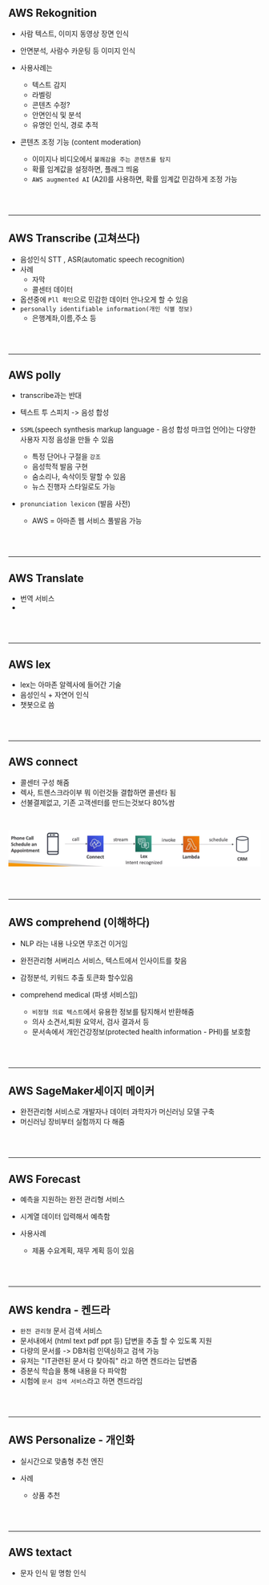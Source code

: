 ## AWS Rekognition

- 사람 텍스트, 이미지 동영상 장면 인식
- 안면분석, 사람수 카운팅 등 이미지 인식
- 사용사례는 
    - 텍스트 감지
    - 라벨링
    - 콘텐츠 수정?
    - 안면인식 및 분석
    - 유명인 인식, 경로 추적

- 콘텐츠 조정 기능 (content moderation)
  - 이미지나 비디오에서 `불쾌감을 주는 콘텐츠를 탐지`
  - 확률 임계값을 설정하면, 플래그 띄움
  - `AWS augmented AI` (A2I)를 사용하면, 확률 임계값 민감하게 조정 가능

<br>
<br>

----------------------

## AWS Transcribe (고쳐쓰다)

- 음성인식 STT , ASR(automatic speech recognition)
- 사례
    - 자막
    - 콜센터 데이터
- 옵션중에 `Pll 확인`으로 민감한 데이터 안나오게 할 수 있음
- `personally identifiable information(개인 식별 정보)`
  - 은행계좌,이름,주소 등

<br>
<br>

--------------------
## AWS polly 

- transcribe과는 반대
- 텍스트 투 스피치 -> 음성 합성

- `SSML`(speech synthesis markup language - 음성 합성 마크업 언어)는 다양한 사용자 지정 음성을 만들 수 있음
  - 특정 단어나 구절을 `강조`
  - 음성학적 발음 구현
  - 숨소리나, 속삭이듯 말할 수 있음
  - 뉴스 진행자 스타일로도 가능

- `pronunciation lexicon` (발음 사전)
  - AWS = 아마존 웹 서비스 풀발음 가능

<br>
<br>


------------------------
## AWS Translate

- 번역 서비스
- 

<br>
<br>


---------------------------
## AWS lex

- lex는 아마존 알렉사에 들어간 기술
- 음성인식 + 자연어 인식
- 챗봇으로 씀

<br>
<br>

----------

## AWS connect 
- 콜센터 구성 해줌 
- 렉사, 트렌스크라이부 뭐 이런것들 결합하면 콜센타 됨
- 선불결제없고, 기존 고객센터를 만드는것보다 80%쌈
  
<br>

![Alt text](../../etc/image/%EC%BD%9C%EC%84%BC%ED%83%80.png)

<br>
<br>

---------------------------------
## AWS comprehend (이해하다)

- NLP 라는 내용 나오면 무조건 이거임
- 완전관리형 서버리스 서비스, 텍스트에서 인사이트를 찾음
- 감정분석, 키워드 추출 토큰화 할수있음


- comprehend medical (파생 서비스임)
  - `비정형 의료 텍스트`에서 유용한 정보를 탐지해서 반환해줌
  - 의사 소견서,퇴원 요약서, 검사 결과서 등
  - 문서속에서 개인건강정보(protected health information - PHI)를 보호함

<br>
<br>

-------------------------------
## AWS SageMaker세이지 메이커

- 완전관리형 서비스로 개발자나 데이터 과학자가 머신러닝 모델 구축
- 머신러닝 장비부터 실험까지 다 해줌

<br>
<br>

-------------------------

## AWS Forecast

- 예측을 지원하는 완전 관리형 서비스
- 시계열 데이터 입력해서 예측함

- 사용사례
  - 제품 수요계획, 재무 계획 등이 있음

<br>
<br>

----------------------

## AWS kendra - 켄드라

- `완전 관리형` 문서 검색 서비스
- 문서내에서 (html text pdf ppt 등) 답변을 추출 할 수 있도록 지원
- 다량의 문서를 -> DB처럼 인덱싱하고 검색 가능
- 유저는 "IT관련된 문서 다 찾아줘" 라고 하면 켄드라는 답변줌
- 증분식 학습을 통해 내용을 다 파악함
- 시험에 `문서 검색 서비스`라고 하면 켄드라임

<br>
<br>

------

## AWS Personalize - 개인화
- 실시간으로 맞춤형 추천 엔진

- 사례 
  - 상품 추천 

<br>
<br>

-------------
## AWS textact
- 문자 인식 밑 명함 인식



















